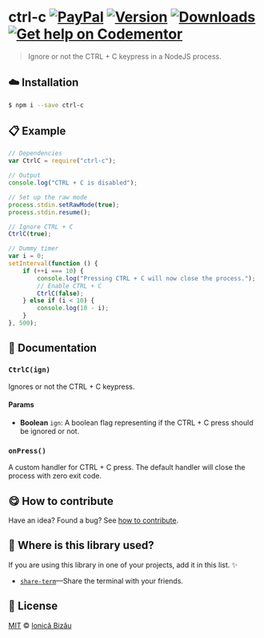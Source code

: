 
# ctrl-c [![PayPal](https://img.shields.io/badge/%24-paypal-f39c12.svg)][paypal-donations] [![Version](https://img.shields.io/npm/v/ctrl-c.svg)](https://www.npmjs.com/package/ctrl-c) [![Downloads](https://img.shields.io/npm/dt/ctrl-c.svg)](https://www.npmjs.com/package/ctrl-c) [![Get help on Codementor](https://cdn.codementor.io/badges/get_help_github.svg)](https://www.codementor.io/johnnyb?utm_source=github&utm_medium=button&utm_term=johnnyb&utm_campaign=github)

> Ignore or not the CTRL + C keypress in a NodeJS process.

## :cloud: Installation

```sh
$ npm i --save ctrl-c
```


## :clipboard: Example



```js
// Dependencies
var CtrlC = require("ctrl-c");

// Output
console.log("CTRL + C is disabled");

// Set up the raw mode
process.stdin.setRawMode(true);
process.stdin.resume();

// Ignore CTRL + C
CtrlC(true);

// Dummy timer
var i = 0;
setInterval(function () {
    if (++i === 10) {
        console.log("Pressing CTRL + C will now close the process.");
        // Enable CTRL + C
        CtrlC(false);
    } else if (i < 10) {
        console.log(10 - i);
    }
}, 500);
```

## :memo: Documentation


### `CtrlC(ign)`
Ignores or not the CTRL + C keypress.

#### Params
- **Boolean** `ign`: A boolean flag representing if the CTRL + C press should be ignored or not.

### `onPress()`
A custom handler for CTRL + C press. The default handler
will close the process with zero exit code.



## :yum: How to contribute
Have an idea? Found a bug? See [how to contribute][contributing].

## :dizzy: Where is this library used?
If you are using this library in one of your projects, add it in this list. :sparkles:


 - [`share-term`](https://github.com/Share-Term/share-term#readme)—Share the terminal with your friends.

## :scroll: License

[MIT][license] © [Ionică Bizău][website]

[paypal-donations]: https://www.paypal.com/cgi-bin/webscr?cmd=_s-xclick&hosted_button_id=RVXDDLKKLQRJW
[donate-now]: http://i.imgur.com/6cMbHOC.png

[license]: http://showalicense.com/?fullname=Ionic%C4%83%20Biz%C4%83u%20%3Cbizauionica%40gmail.com%3E%20(http%3A%2F%2Fionicabizau.net)&year=2015#license-mit
[website]: http://ionicabizau.net
[contributing]: /CONTRIBUTING.md
[docs]: /DOCUMENTATION.md
